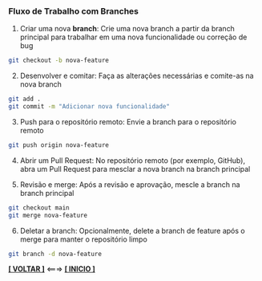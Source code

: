 ### Fluxo de Trabalho com Branches

1. Criar uma nova **branch**: Crie uma nova branch a partir da branch principal para trabalhar em uma nova funcionalidade ou correção de bug

~~~bash
git checkout -b nova-feature
~~~

2. Desenvolver e comitar: Faça as alterações necessárias e comite-as na nova branch

~~~bash
git add .
git commit -m "Adicionar nova funcionalidade"
~~~

3. Push para o repositório remoto: Envie a branch para o repositório remoto

~~~bash
git push origin nova-feature
~~~

4. Abrir um Pull Request: No repositório remoto (por exemplo, GitHub), abra um Pull Request para mesclar a nova branch na branch principal

5. Revisão e merge: Após a revisão e aprovação, mescle a branch na branch principal

~~~bash
git checkout main
git merge nova-feature
~~~

6. Deletar a branch: Opcionalmente, delete a branch de feature após o merge para manter o repositório limpo

~~~bash
git branch -d nova-feature
~~~

[**[ VOLTAR ]**](./checkout.md) <===> [**[ INICIO ]**](#fluxo-de-trabalho-com-branches)
